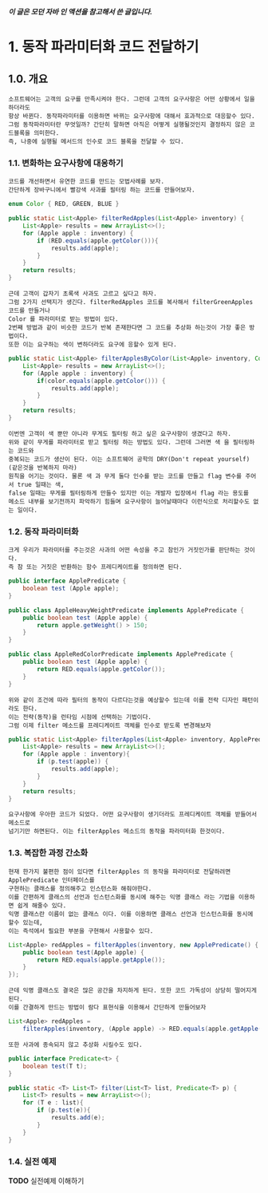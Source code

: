 ***이 글은 모던 자바 인 액션을 참고해서 쓴 글입니다.***
# 1. 동작 파라미터화 코드 전달하기
## 1.0. 개요
    소프트웨어는 고객의 요구를 만족시켜야 한다. 그런데 고객의 요구사항은 어떤 상황에서 일을 하더라도
    항상 바뀐다. 동작파라미터를 이용하면 바뀌는 요구사항에 대해서 효과적으로 대응할수 있다.
    그럼 동작파라미터란 무엇일까? 간단히 말하면 아직은 어떻게 실행될것인지 결정하지 않은 코드블록을 의미한다.
    즉, 나중에 실행될 메서드의 인수로 코드 블록을 전달할 수 있다.
    
### 1.1. 변화하는 요구사항에 대응하기
    코드를 개선하면서 유연한 코드를 만드는 모법사례를 보자.
    간단하게 장바구니에서 빨강색 사과를 필터링 하는 코드를 만들어보자.
```java
enum Color { RED, GREEN, BLUE }

public static List<Apple> filterRedApples(List<Apple> inventory) {
    List<Apple> results = new ArrayList<>();
    for (Apple apple : inventory) {
        if (RED.equals(apple.getColor())){
            results.add(apple);
        }
    }
    return results;
}
```
    근데 고객이 갑자기 초록색 사과도 고르고 싶다고 하자. 
    그럼 2가지 선택지가 생긴다. filterRedApples 코드를 복사해서 filterGreenApples 코드를 만들거나
    Color 를 파라미터로 받는 방법이 있다.
    2번째 방법과 같이 비슷한 코드가 반복 존재한다면 그 코드를 추상화 하는것이 가장 좋은 방법이다.
    또한 이는 요구하는 색이 변하더라도 요구에 응할수 있게 된다.
```java
public static List<Apple> filterApplesByColor(List<Apple> inventory, Color color) {
    List<Apple> results = new ArrayList<>();
    for (Apple apple : inventory) {
        if(color.equals(apple.getColor())) {
            results.add(apple);
        }
    }
    return results;
}
```
    이번엔 고객이 색 뿐만 아니라 무게도 필터링 하고 싶은 요구사항이 생겼다고 하자.
    위와 같이 무게를 파라미터로 받고 필터링 하는 방법도 있다. 그런데 그러면 색 을 필터링하는 코드와
    중복되는 코드가 생산이 된다. 이는 소프트웨어 공학의 DRY(Don't repeat yourself) (같은것을 반복하지 마라)
    원칙을 어기는 것이다. 물론 색 과 무게 둘다 인수를 받는 코드를 만들고 flag 변수를 주어서 true 일때는 색,
    false 일때는 무게를 필터링하게 만들수 있지만 이는 개발자 입장에서 flag 라는 용도를
    메소드 내부를 보기전까지 파악하기 힘들며 요구사항이 늘어날때마다 이런식으로 처리할수도 없는 일이다.
### 1.2. 동작 파라미터화
    크게 우리가 파라미터를 주는것은 사과의 어떤 속성을 주고 참인가 거짓인가를 판단하는 것이다.
    즉 참 또는 거짓은 반환하는 함수 프레디케이트를 정의하면 된다.
```java
public interface ApplePredicate {
    boolean test (Apple apple);
}

public class AppleHeavyWeightPredicate implements ApplePredicate {
    public boolean test (Apple apple) {
        return apple.getWeight() > 150; 
    }
}

public class AppleRedColorPredicate implements ApplePredicate {
    public boolean test (Apple apple) {
        return RED.equals(apple.getColor()); 
    }
}
```
    위와 같이 조건에 따라 필터의 동작이 다르다는것을 예상할수 있는데 이를 전락 디자인 패턴이라도 한다.
    이는 전략(동작)을 런타임 시점에 선택하는 기법이다.
    그럼 이제 filter 메소드를 프레디케이트 객체를 인수로 받도록 변경해보자
```java
public static List<Apple> filterApples(List<Apple> inventory, ApplePredicate p) {
    List<Apple> results = new ArrayList<>();
    for (Apple apple : inventory){
        if (p.test(apple)) {
            results.add(apple);
        }
    }
    return results;
}
```
    요구사항에 우아한 코드가 되었다. 어떤 요구사항이 생기더라도 프레디케이트 객체를 받들어서 메소드로
    넘기기만 하면된다. 이는 filterApples 메소드의 동작을 파라미터화 한것이다.
### 1.3. 복잡한 과정 간소화
    현재 한가지 불편한 점이 있다면 filterApples 의 동작을 파라미터로 전달하려면 ApplePredicate 인터페이스를
    구현하는 클래스를 정의해주고 인스턴스화 해줘야한다.
    이를 간편하게 클래스의 선언과 인스턴스화를 동시에 해주는 익명 클래스 라는 기법을 이용하면 쉽게 해줄수 있다.
    익명 클래스란 이름이 없는 클래스 이다. 이를 이용하면 클래스 선언과 인스턴스화를 동시에 할수 있는데,
    이는 즉석에서 필요한 부분을 구현해서 사용할수 있다.
```java
List<Apple> redApples = filterApples(inventory, new ApplePredicate() {
    public boolean test(Apple apple) {
        return RED.equals(apple.getApple());
    }
});
```
    근데 익명 클래스도 결국은 많은 공간을 차지하게 된다. 또한 코드 가독성이 상당히 떨어지게 된다.
    이를 간결하게 만드는 방법이 람다 표현식을 이용해서 간단하게 만들어보자
```java
List<Apple> redApples = 
    filterApples(inventory, (Apple apple) -> RED.equals(apple.getApple()));
```
    또한 사과에 종속되지 않고 추상화 시킬수도 있다.
```java
public interface Predicate<t> {
    boolean test(T t);
}

public static <T> List<T> filter(List<T> list, Predicate<T> p) {
    List<T> results = new ArrayList<>();
    for (T e : list){
        if (p.test(e)){
            results.add(e);
        }
    }
}
```
### 1.4. 실전 예제
**TODO**
실전예제 이해하기 
    
    
    
    


        
        
